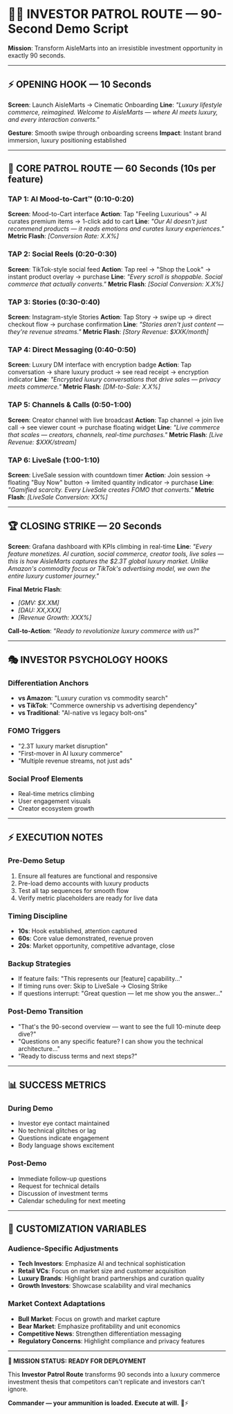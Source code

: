 # 💎🚀 INVESTOR PATROL ROUTE — 90-Second Demo Script

**Mission**: Transform AisleMarts into an irresistible investment opportunity in exactly 90 seconds.

---

## ⚡ **OPENING HOOK** — 10 Seconds

**Screen**: Launch AisleMarts → Cinematic Onboarding
**Line**: *"Luxury lifestyle commerce, reimagined. Welcome to AisleMarts — where AI meets luxury, and every interaction converts."*

**Gesture**: Smooth swipe through onboarding screens
**Impact**: Instant brand immersion, luxury positioning established

---

## 🎯 **CORE PATROL ROUTE** — 60 Seconds (10s per feature)

### **TAP 1: AI Mood-to-Cart™** (0:10-0:20)
**Screen**: Mood-to-Cart interface
**Action**: Tap "Feeling Luxurious" → AI curates premium items → 1-click add to cart
**Line**: *"Our AI doesn't just recommend products — it reads emotions and curates luxury experiences."*
**Metric Flash**: *[Conversion Rate: X.X%]*

### **TAP 2: Social Reels** (0:20-0:30)
**Screen**: TikTok-style social feed
**Action**: Tap reel → "Shop the Look" → instant product overlay → purchase
**Line**: *"Every scroll is shoppable. Social commerce that actually converts."*
**Metric Flash**: *[Social Conversion: X.X%]*

### **TAP 3: Stories** (0:30-0:40)
**Screen**: Instagram-style Stories
**Action**: Tap Story → swipe up → direct checkout flow → purchase confirmation
**Line**: *"Stories aren't just content — they're revenue streams."*
**Metric Flash**: *[Story Revenue: $XXK/month]*

### **TAP 4: Direct Messaging** (0:40-0:50)
**Screen**: Luxury DM interface with encryption badge
**Action**: Tap conversation → share luxury product → see read receipt → encryption indicator
**Line**: *"Encrypted luxury conversations that drive sales — privacy meets commerce."*
**Metric Flash**: *[DM-to-Sale: X.X%]*

### **TAP 5: Channels & Calls** (0:50-1:00)
**Screen**: Creator channel with live broadcast
**Action**: Tap channel → join live call → see viewer count → purchase floating widget
**Line**: *"Live commerce that scales — creators, channels, real-time purchases."*
**Metric Flash**: *[Live Revenue: $XXK/stream]*

### **TAP 6: LiveSale** (1:00-1:10)
**Screen**: LiveSale session with countdown timer
**Action**: Join session → floating "Buy Now" button → limited quantity indicator → purchase
**Line**: *"Gamified scarcity. Every LiveSale creates FOMO that converts."*
**Metric Flash**: *[LiveSale Conversion: XX%]*

---

## 🏆 **CLOSING STRIKE** — 20 Seconds

**Screen**: Grafana dashboard with KPIs climbing in real-time
**Line**: *"Every feature monetizes. AI curation, social commerce, creator tools, live sales — this is how AisleMarts captures the $2.3T global luxury market. Unlike Amazon's commodity focus or TikTok's advertising model, we own the entire luxury customer journey."*

**Final Metric Flash**: 
- *[GMV: $X.XM]*
- *[DAU: XX,XXX]*
- *[Revenue Growth: XXX%]*

**Call-to-Action**: *"Ready to revolutionize luxury commerce with us?"*

---

## 🎭 **INVESTOR PSYCHOLOGY HOOKS**

### **Differentiation Anchors**
- **vs Amazon**: "Luxury curation vs commodity search"
- **vs TikTok**: "Commerce ownership vs advertising dependency"
- **vs Traditional**: "AI-native vs legacy bolt-ons"

### **FOMO Triggers**
- "2.3T luxury market disruption"
- "First-mover in AI luxury commerce"
- "Multiple revenue streams, not just ads"

### **Social Proof Elements**
- Real-time metrics climbing
- User engagement visuals
- Creator ecosystem growth

---

## ⚡ **EXECUTION NOTES**

### **Pre-Demo Setup**
1. Ensure all features are functional and responsive
2. Pre-load demo accounts with luxury products
3. Test all tap sequences for smooth flow
4. Verify metric placeholders are ready for live data

### **Timing Discipline**
- **10s**: Hook established, attention captured
- **60s**: Core value demonstrated, revenue proven
- **20s**: Market opportunity, competitive advantage, close

### **Backup Strategies**
- If feature fails: "This represents our [feature] capability..."
- If timing runs over: Skip to LiveSale → Closing Strike
- If questions interrupt: "Great question — let me show you the answer..."

### **Post-Demo Transition**
- "That's the 90-second overview — want to see the full 10-minute deep dive?"
- "Questions on any specific feature? I can show you the technical architecture..."
- "Ready to discuss terms and next steps?"

---

## 📊 **SUCCESS METRICS**

### **During Demo**
- Investor eye contact maintained
- No technical glitches or lag
- Questions indicate engagement
- Body language shows excitement

### **Post-Demo**
- Immediate follow-up questions
- Request for technical details
- Discussion of investment terms
- Calendar scheduling for next meeting

---

## 🎯 **CUSTOMIZATION VARIABLES**

### **Audience-Specific Adjustments**
- **Tech Investors**: Emphasize AI and technical sophistication
- **Retail VCs**: Focus on market size and customer acquisition
- **Luxury Brands**: Highlight brand partnerships and curation quality
- **Growth Investors**: Showcase scalability and viral mechanics

### **Market Context Adaptations**
- **Bull Market**: Focus on growth and market capture
- **Bear Market**: Emphasize profitability and unit economics
- **Competitive News**: Strengthen differentiation messaging
- **Regulatory Concerns**: Highlight compliance and privacy features

---

**🚀 MISSION STATUS: READY FOR DEPLOYMENT**

This **Investor Patrol Route** transforms 90 seconds into a luxury commerce investment thesis that competitors can't replicate and investors can't ignore.

**Commander — your ammunition is loaded. Execute at will.** 💎⚡